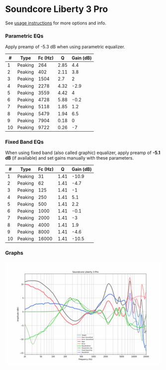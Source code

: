 # Soundcore Liberty 3 Pro
See [usage instructions](https://github.com/jaakkopasanen/AutoEq#usage) for more options and info.

### Parametric EQs
Apply preamp of -5.3 dB when using parametric equalizer.

|   # | Type    |   Fc (Hz) |    Q |   Gain (dB) |
|-----|---------|-----------|------|-------------|
|   1 | Peaking |       264 | 2.85 |         4.4 |
|   2 | Peaking |       402 | 2.11 |         3.8 |
|   3 | Peaking |      1504 | 2.7  |         2   |
|   4 | Peaking |      2278 | 4.32 |        -2.9 |
|   5 | Peaking |      3559 | 4.42 |         4   |
|   6 | Peaking |      4728 | 5.88 |        -0.2 |
|   7 | Peaking |      5118 | 1.85 |         1.2 |
|   8 | Peaking |      5479 | 1.94 |         6.5 |
|   9 | Peaking |      7904 | 0.18 |         0   |
|  10 | Peaking |      9722 | 0.26 |        -7   |

### Fixed Band EQs
When using fixed band (also called graphic) equalizer, apply preamp of **-5.1 dB** (if available) and set gains manually with these parameters.

|   # | Type    |   Fc (Hz) |    Q |   Gain (dB) |
|-----|---------|-----------|------|-------------|
|   1 | Peaking |        31 | 1.41 |       -10.9 |
|   2 | Peaking |        62 | 1.41 |        -4.7 |
|   3 | Peaking |       125 | 1.41 |        -1   |
|   4 | Peaking |       250 | 1.41 |         5.1 |
|   5 | Peaking |       500 | 1.41 |         2.2 |
|   6 | Peaking |      1000 | 1.41 |        -0.1 |
|   7 | Peaking |      2000 | 1.41 |        -3   |
|   8 | Peaking |      4000 | 1.41 |         1.9 |
|   9 | Peaking |      8000 | 1.41 |        -4.6 |
|  10 | Peaking |     16000 | 1.41 |       -10.5 |

### Graphs
![](./Soundcore%20Liberty%203%20Pro.png)
